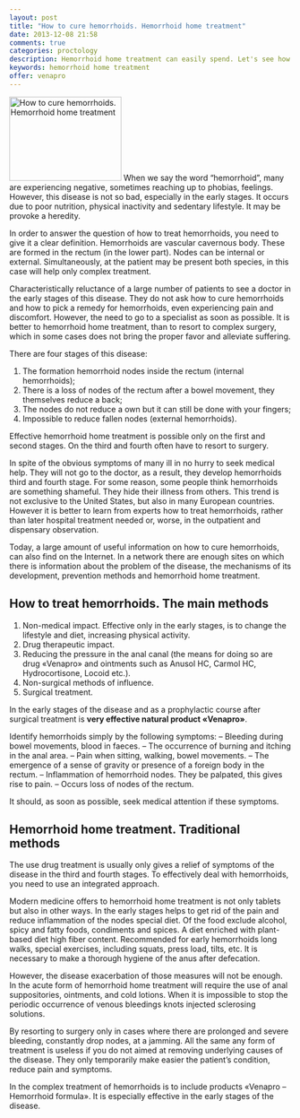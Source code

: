 ```yaml
---
layout: post
title: "How to cure hemorrhoids. Hemorrhoid home treatment"
date: 2013-12-08 21:58
comments: true
categories: proctology
description: Hemorrhoid home treatment can easily spend. Let's see how this can be done
keywords: hemorrhoid home treatment
offer: venapro
---
```

<p><img class="left" src="http://medusanews.com/images/hemorrhoid-home-treatment/image.jpg" width="200" height="150" title="Hemorrhoid home treatment" alt="How to cure hemorrhoids. Hemorrhoid home treatment"> When we say the word &ldquo;hemorrhoid&rdquo;, many are experiencing negative, sometimes reaching up to phobias, feelings. However, this disease is not so bad, especially in the early stages. It occurs due to poor nutrition, physical inactivity and sedentary lifestyle. It may be provoke a heredity.</p>

<p>In order to answer the question of how to treat hemorrhoids, you need to give it a clear definition. Hemorrhoids are vascular cavernous body. These are formed in the rectum (in the lower part). Nodes can be internal or external. Simultaneously, at the patient may be present both species, in this case will help only complex treatment.</p>

<!-- more -->


<p>Characteristically reluctance of a large number of patients to see a doctor in the early stages of this disease. They do not ask how to cure hemorrhoids and how to pick a remedy for hemorrhoids, even experiencing pain and discomfort. However, the need to go to a specialist as soon as possible. It is better to hemorrhoid home treatment, than to resort to complex surgery, which in some cases does not bring the proper favor and alleviate suffering.</p>

<p>There are four stages of this disease:</p>

<ol>
<li>The formation hemorrhoid nodes inside the rectum (internal hemorrhoids);</li>
<li>There is a loss of nodes of the rectum after a bowel movement, they themselves reduce a back;</li>
<li>The nodes do not reduce a own but it can still be done with your fingers;</li>
<li>Impossible to reduce fallen nodes (external hemorrhoids).</li>
</ol>


<p>Effective hemorrhoid home treatment is possible only on the first and second stages. On the third and fourth often have to resort to surgery.</p>

<p>In spite of the obvious symptoms of many ill in no hurry to seek medical help. They will not go to the doctor, as a result, they develop hemorrhoids third and fourth stage. For some reason, some people think hemorrhoids are something shameful. They hide their illness from others. This trend is not exclusive to the United States, but also in many European countries. However it is better to learn from experts how to treat hemorrhoids, rather than later hospital treatment needed or, worse, in the outpatient and dispensary observation.</p>

<p>Today, a large amount of useful information on how to cure hemorrhoids, can also find on the Internet. In a network there are enough sites on which there is information about the problem of the disease, the mechanisms of its development, prevention methods and hemorrhoid home treatment.</p>

<h2>How to treat hemorrhoids. The main methods</h2>

<ol>
<li>Non-medical impact. Effective only in the early stages, is to change the lifestyle and diet, increasing physical activity.</li>
<li>Drug therapeutic impact.</li>
<li>Reducing the pressure in the anal canal (the means for doing so are drug «Venapro» and ointments such as Anusol HC, Carmol HC, Hydrocortisone, Locoid etc.).</li>
<li>Non-surgical methods of influence.</li>
<li>Surgical treatment.</li>
</ol>


<p>In the early stages of the disease and as a prophylactic course after surgical treatment is <strong>very effective natural product «Venapro»</strong>.</p>

<p>Identify hemorrhoids simply by the following symptoms:
&ndash; Bleeding during bowel movements, blood in faeces.
&ndash; The occurrence of burning and itching in the anal area.
&ndash; Pain when sitting, walking, bowel movements.
&ndash; The emergence of a sense of gravity or presence of a foreign body in the rectum.
&ndash; Inflammation of hemorrhoid nodes. They be palpated, this gives rise to pain.
&ndash; Occurs loss of nodes of the rectum.</p>

<p>It should, as soon as possible, seek medical attention if these symptoms.</p>

<h2>Hemorrhoid home treatment. Traditional methods</h2>

<p>The use drug treatment is usually only gives a relief of symptoms of the disease in the third and fourth stages. To effectively deal with hemorrhoids, you need to use an integrated approach.</p>

<p>Modern medicine offers to hemorrhoid home treatment is not only tablets but also in other ways. In the early stages helps to get rid of the pain and reduce inflammation of the nodes special diet. Of the food exclude alcohol, spicy and fatty foods, condiments and spices. A diet enriched with plant-based diet high fiber content. Recommended for early hemorrhoids long walks, special exercises, including squats, press load, tilts, etc. It is necessary to make a thorough hygiene of the anus after defecation.</p>

<p>However, the disease exacerbation of those measures will not be enough. In the acute form of hemorrhoid home treatment will require the use of anal suppositories, ointments, and cold lotions. When it is impossible to stop the periodic occurrence of venous bleedings knots injected sclerosing solutions.</p>

<p>By resorting to surgery only in cases where there are prolonged and severe bleeding, constantly drop nodes, at a jamming. All the same any form of treatment is useless if you do not aimed at removing underlying causes of the disease. They only temporarily make easier the patient&rsquo;s condition, reduce pain and symptoms.</p>

<p>In the complex treatment of hemorrhoids is to include products «Venapro &ndash; Hemorrhoid formula». It is especially effective in the early stages of the disease.</p>
